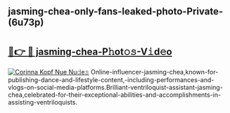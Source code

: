 ## jasming-chea-only-fans​-leaked-photo​-Private-(6u73p)


# <h2><a href="https://mediaupload.pro?title=jasming-chea&ref=git">🔗👉 🔴 jasming-chea-P𝚑ot𝚘𝚜-V𝚒d𝚎o</a></h2>

[![Corinna Kopf Nue Nu𝚍e𝚜](https://i.imgur.com/0qMVB7G.gif)](https://mediaupload.pro?title=jasming-chea&ref=git)
Online-influencer-jasming-chea,known-for-publishing-dance-and-lifestyle-content,-including-performances-and-vlogs-on-social-media-platforms.Brilliant-ventriloquist-assistant-jasming-chea,celebrated-for-their-exceptional-abilities-and-accomplishments-in-assisting-ventriloquists.  